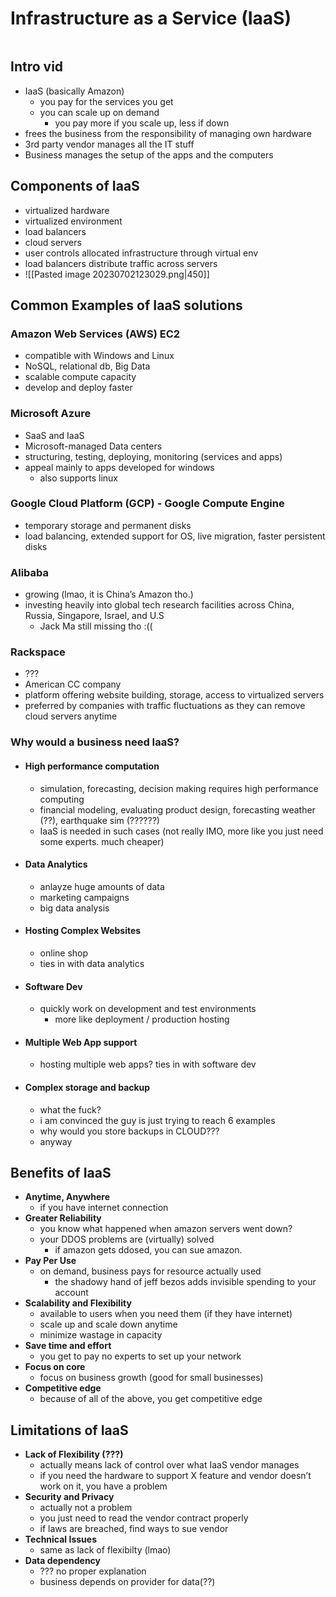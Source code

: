 # Infrastructure as a Service (IaaS)

```toc
```

## Intro vid
- IaaS (basically Amazon)
	- you pay for the services you get
	- you can scale up on demand
		- you pay more if you scale up, less if down
- frees the business from the responsibility of managing own hardware
- 3rd party vendor manages all the IT stuff
- Business manages the setup of the apps and the computers


## Components of IaaS
- virtualized hardware
- virtualized environment
- load balancers
- cloud servers
- user controls allocated infrastructure through virtual env
- load balancers distribute traffic across servers
- ![[Pasted image 20230702123029.png|450]]

## Common Examples of IaaS solutions

### Amazon Web Services (AWS) EC2
- compatible with Windows and Linux
- NoSQL, relational db, Big Data
- scalable compute capacity
- develop and deploy faster

### Microsoft Azure
- SaaS and IaaS
- Microsoft-managed Data centers
- structuring, testing, deploying, monitoring (services and apps)
- appeal mainly to apps developed for windows
	- also supports linux

### Google Cloud Platform (GCP) - Google Compute Engine
- temporary storage and permanent disks
- load balancing, extended support for OS, live migration, faster persistent disks

### Alibaba
- growing (lmao, it is China’s Amazon tho.)
- investing heavily into global tech research facilities across China, Russia, Singapore, Israel, and U.S
	- Jack Ma still missing tho :((

### Rackspace
- ???
- American CC company
- platform offering website building, storage, access to virtualized servers
- preferred by companies with traffic fluctuations as they can remove cloud servers anytime

### Why would a business need IaaS?
- #### High performance computation
	- simulation, forecasting, decision making requires high performance computing
	- financial modeling, evaluating product design, forecasting weather (??), earthquake sim (??????)
	- IaaS is needed in such cases (not really IMO, more like you just need some experts. much cheaper)
- #### Data Analytics
	- anlayze huge amounts of data
	- marketing campaigns
	- big data analysis
- #### Hosting Complex Websites
	- online shop
	- ties in with data analytics
- #### Software Dev
	- quickly work on development and test environments
		- more like deployment / production hosting
- #### Multiple Web App support
	- hosting multiple web apps? ties in with software dev
- #### Complex storage and backup
	- what the fuck?
	- i am convinced the guy is just trying to reach 6 examples
	- why would you store backups in CLOUD???
	- anyway


## Benefits of IaaS

- **Anytime, Anywhere**
	- if you have internet connection
- **Greater Reliability**
	- you know what happened when amazon servers went down?
	- your DDOS problems are (virtually) solved
		- if amazon gets ddosed, you can sue amazon.
- **Pay Per Use**
	- on demand, business pays for resource actually used
		- the shadowy hand of jeff bezos adds invisible spending to your account
- **Scalability and Flexibility**
	- available to users when you need them (if they have internet)
	- scale up and scale down anytime
	- minimize wastage in capacity
- **Save time and effort**
	- you get to pay no experts to set up your network
- **Focus on core**
	- focus on business growth (good for small businesses)
- **Competitive edge**
	- because of all of the above, you get competitive edge

## Limitations of IaaS
- **Lack of Flexibility (???)**
	- actually means lack of control over what IaaS vendor manages
	- if you need the hardware to support X feature and vendor doesn’t work on it, you have a problem
- **Security and Privacy**
	- actually not a problem
	- you just need to read the vendor contract properly
	- if laws are breached, find ways to sue vendor
- **Technical Issues**
	- same as lack of flexibilty (lmao)
 - **Data dependency**
	 - ??? no proper explanation
	 - business depends on provider for data(??)